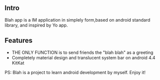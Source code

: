 ## Intro

Blah app is a IM application in simplely form,based on android standard library, and inspired by Yo app.

## Features

* THE ONLY FUNCTION is to send friends the "blah blah" as a greeting
* Completely material design and translucent system bar on android 4.4 KitKat

PS: Blah is a project to learn android development by myself. Enjoy it!
